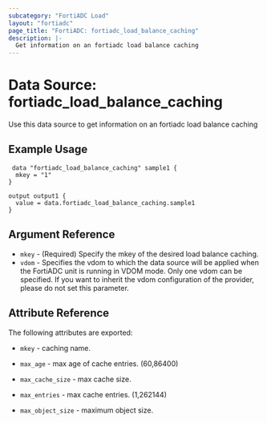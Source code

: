 ```yaml
---
subcategory: "FortiADC Load"
layout: "fortiadc"
page_title: "FortiADC: fortiadc_load_balance_caching"
description: |-
  Get information on an fortiadc load balance caching
---
```


# Data Source: fortiadc_load_balance_caching
Use this data source to get information on an fortiadc load balance caching

## Example Usage

```hcl
 data "fortiadc_load_balance_caching" sample1 {
  mkey = "1"
}

output output1 {
  value = data.fortiadc_load_balance_caching.sample1
}
```

## Argument Reference
* `mkey` - (Required) Specify the mkey of the desired  load balance caching.
* `vdom` - Specifies the vdom to which the data source will be applied when the FortiADC unit is running in VDOM mode. Only one vdom can be specified. If you want to inherit the vdom configuration of the provider, please do not set this parameter.


## Attribute Reference

The following attributes are exported:

* `mkey` - caching name.
* `max_age` - max age of cache entries. (60,86400)
* `max_cache_size` - max cache size. 
* `max_entries` - max cache entries. (1,262144)

* `max_object_size` - maximum object size. 


